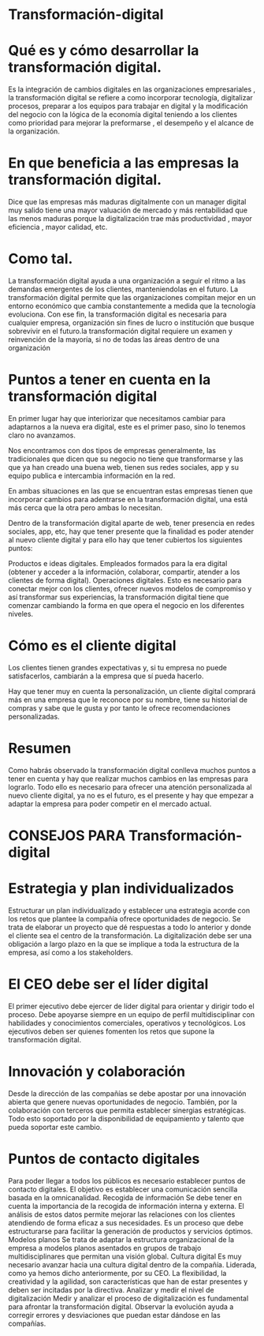 # Transformación-digital

# Qué es y cómo desarrollar la transformación digital.
 Es la integración de cambios digitales en las organizaciones empresariales , la transformación digital se refiere a como incorporar tecnología, digitalizar procesos, preparar a los equipos para trabajar en digital  y la modificación del negocio con la lógica  de la economía digital teniendo a los clientes como prioridad para mejorar la preformarse , el desempeño y el alcance de la organización. 
 
 # En que beneficia a las empresas la transformación digital.
 Dice que las empresas más maduras digitalmente con un manager digital muy salido tiene una mayor valuación de mercado y más rentabilidad que las menos maduras porque la digitalización trae más productividad , mayor eficiencia , mayor calidad, etc.

# Como tal.
La transformación digital ayuda a una organización a seguir el ritmo a las demandas emergentes de los clientes, manteniendolas en el futuro. La transformación digital permite que las organizaciones compitan mejor en un entorno económico que cambia constantemente a medida que la tecnología evoluciona. Con ese fin, la transformación digital es necesaria para cualquier empresa, organización sin fines de lucro o institución que busque sobrevivir en el futuro.la transformación digital requiere un examen y reinvención de la mayoría, si no de todas las áreas dentro de una organización

# Puntos a tener en cuenta en la transformación digital
En primer lugar hay que interiorizar que necesitamos cambiar para adaptarnos a la nueva era digital, este es el primer paso, sino lo tenemos claro no avanzamos.

Nos encontramos con dos tipos de empresas generalmente, las tradicionales que dicen que su negocio no tiene que transformarse y las que ya han creado una buena web, tienen sus redes sociales, app y su equipo publica e intercambia información en la red.

En ambas situaciones en las que se encuentran estas empresas tienen que incorporar cambios para adentrarse en la transformación digital, una está más cerca que la otra pero ambas lo necesitan.

Dentro de la transformación digital aparte de web, tener presencia en redes sociales, app, etc, hay que tener presente que la finalidad es poder atender al nuevo cliente digital y para ello hay que tener cubiertos los siguientes puntos:


Productos e ideas digitales.
Empleados formados para la era digital (obtener y acceder a la información, colaborar, compartir, atender a los clientes de forma digital).
Operaciones digitales. Esto es necesario para conectar mejor con los clientes, ofrecer nuevos modelos de compromiso y así transformar sus experiencias, la transformación digital tiene que comenzar cambiando la forma en que opera el negocio en los diferentes niveles.

# Cómo es el cliente digital
Los clientes tienen grandes expectativas y, si tu empresa no puede satisfacerlos, cambiarán a la empresa que sí pueda hacerlo.

Hay que tener muy en cuenta la personalización, un cliente digital comprará más en una empresa que le reconoce por su nombre, tiene su historial de compras y sabe que le gusta y por tanto le ofrece recomendaciones personalizadas.

# Resumen
Como habrás observado la transformación digital conlleva muchos puntos a tener en cuenta y hay que realizar muchos cambios en las empresas para lograrlo. Todo ello es necesario para ofrecer una atención personalizada al nuevo cliente digital, ya no es el futuro, es el presente y hay que empezar a adaptar la empresa para poder competir en el mercado actual.

# CONSEJOS PARA Transformación-digital

# Estrategia y plan individualizados
Estructurar un plan individualizado y establecer una estrategia acorde con los retos que plantee la compañía ofrece oportunidades de negocio. Se trata de elaborar un proyecto que dé respuestas a todo lo anterior y donde el cliente sea el centro de la transformación. La digitalización debe ser una obligación a largo plazo en la que se implique a toda la estructura de la empresa, así como a los stakeholders.

# El CEO debe ser el líder digital
El primer ejecutivo debe ejercer de líder digital para orientar y dirigir todo el proceso. Debe apoyarse siempre  en un equipo de perfil multidisciplinar con habilidades y conocimientos comerciales, operativos y tecnológicos. Los ejecutivos deben ser quienes fomenten los retos que supone la transformación digital.

# Innovación y colaboración
Desde la dirección de las compañías se debe apostar por una innovación abierta que genere nuevas oportunidades de negocio. También, por la colaboración con terceros que permita establecer sinergias estratégicas. Todo esto soportado por la disponibilidad de equipamiento y talento que pueda soportar este cambio.

# Puntos de contacto digitales
Para poder llegar a todos los públicos es necesario establecer puntos de contacto digitales. El objetivo es establecer una comunicación sencilla basada en la omnicanalidad.
Recogida de información
Se debe tener en cuenta la importancia de la recogida de información interna y externa. El análisis de estos datos permite mejorar las relaciones con los clientes atendiendo de forma eficaz a sus necesidades. Es un proceso que debe estructurarse para facilitar la generación de productos y servicios óptimos.
Modelos planos
Se trata de adaptar la estructura organizacional de la empresa a modelos planos asentados en grupos de trabajo multidisciplinares que permitan una visión global.
Cultura digital
Es muy necesario avanzar hacia una cultura digital dentro de la compañía. Liderada, como ya hemos dicho anteriormente, por su CEO. La flexibilidad, la creatividad y la agilidad, son características que han de estar presentes y deben ser incitadas por la directiva.
Analizar y medir el nivel de digitalización
Medir y analizar el proceso de digitalización es fundamental para afrontar la transformación digital. Observar la evolución ayuda a corregir errores y desviaciones que puedan estar dándose en las compañías.

